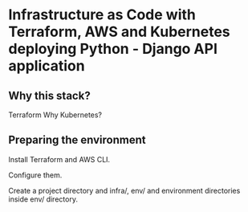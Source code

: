 # Infrastructure as Code with Terraform, AWS and Kubernetes deploying Python - Django API application

## Why this stack?

Terraform
Why Kubernetes?

## Preparing the environment

Install Terraform and AWS CLI.

Configure them.

Create a project directory and infra/, env/ and environment directories inside env/ directory.

